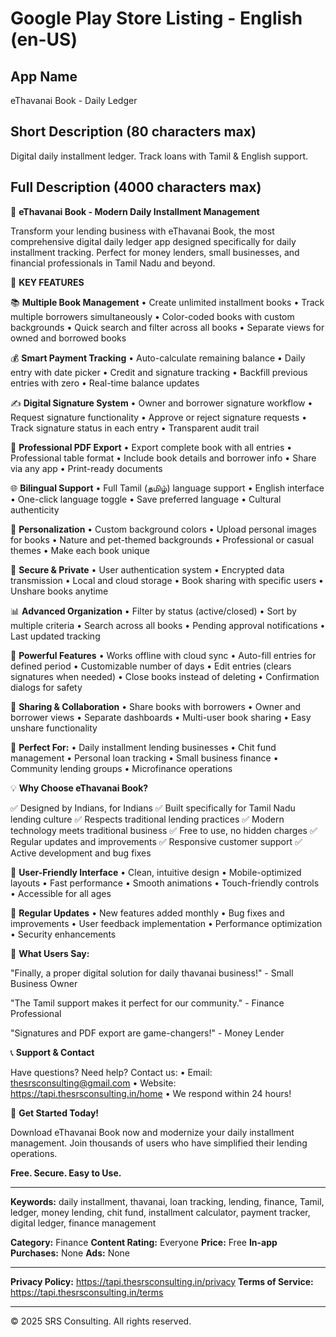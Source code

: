 # Google Play Store Listing - English (en-US)

## App Name
eThavanai Book - Daily Ledger

## Short Description (80 characters max)
Digital daily installment ledger. Track loans with Tamil & English support.

## Full Description (4000 characters max)

📱 **eThavanai Book - Modern Daily Installment Management**

Transform your lending business with eThavanai Book, the most comprehensive digital daily ledger app designed specifically for daily installment tracking. Perfect for money lenders, small businesses, and financial professionals in Tamil Nadu and beyond.

🎯 **KEY FEATURES**

📚 **Multiple Book Management**
• Create unlimited installment books
• Track multiple borrowers simultaneously
• Color-coded books with custom backgrounds
• Quick search and filter across all books
• Separate views for owned and borrowed books

💰 **Smart Payment Tracking**
• Auto-calculate remaining balance
• Daily entry with date picker
• Credit and signature tracking
• Backfill previous entries with zero
• Real-time balance updates

✍️ **Digital Signature System**
• Owner and borrower signature workflow
• Request signature functionality
• Approve or reject signature requests
• Track signature status in each entry
• Transparent audit trail

📄 **Professional PDF Export**
• Export complete book with all entries
• Professional table format
• Include book details and borrower info
• Share via any app
• Print-ready documents

🌐 **Bilingual Support**
• Full Tamil (தமிழ்) language support
• English interface
• One-click language toggle
• Save preferred language
• Cultural authenticity

🎨 **Personalization**
• Custom background colors
• Upload personal images for books
• Nature and pet-themed backgrounds
• Professional or casual themes
• Make each book unique

🔐 **Secure & Private**
• User authentication system
• Encrypted data transmission
• Local and cloud storage
• Book sharing with specific users
• Unshare books anytime

📊 **Advanced Organization**
• Filter by status (active/closed)
• Sort by multiple criteria
• Search across all books
• Pending approval notifications
• Last updated tracking

💪 **Powerful Features**
• Works offline with cloud sync
• Auto-fill entries for defined period
• Customizable number of days
• Edit entries (clears signatures when needed)
• Close books instead of deleting
• Confirmation dialogs for safety

👥 **Sharing & Collaboration**
• Share books with borrowers
• Owner and borrower views
• Separate dashboards
• Multi-user book sharing
• Easy unshare functionality

🎯 **Perfect For:**
• Daily installment lending businesses
• Chit fund management
• Personal loan tracking
• Small business finance
• Community lending groups
• Microfinance operations

💡 **Why Choose eThavanai Book?**

✅ Designed by Indians, for Indians
✅ Built specifically for Tamil Nadu lending culture
✅ Respects traditional lending practices
✅ Modern technology meets traditional business
✅ Free to use, no hidden charges
✅ Regular updates and improvements
✅ Responsive customer support
✅ Active development and bug fixes

📱 **User-Friendly Interface**
• Clean, intuitive design
• Mobile-optimized layouts
• Fast performance
• Smooth animations
• Touch-friendly controls
• Accessible for all ages

🔄 **Regular Updates**
• New features added monthly
• Bug fixes and improvements
• User feedback implementation
• Performance optimization
• Security enhancements

🌟 **What Users Say:**

"Finally, a proper digital solution for daily thavanai business!" - Small Business Owner

"The Tamil support makes it perfect for our community." - Finance Professional

"Signatures and PDF export are game-changers!" - Money Lender

📞 **Support & Contact**

Have questions? Need help? Contact us:
• Email: thesrsconsulting@gmail.com
• Website: https://tapi.thesrsconsulting.in/home
• We respond within 24 hours!

🚀 **Get Started Today!**

Download eThavanai Book now and modernize your daily installment management. Join thousands of users who have simplified their lending operations.

**Free. Secure. Easy to Use.**

---

**Keywords:** daily installment, thavanai, loan tracking, lending, finance, Tamil, ledger, money lending, chit fund, installment calculator, payment tracker, digital ledger, finance management

**Category:** Finance
**Content Rating:** Everyone
**Price:** Free
**In-app Purchases:** None
**Ads:** None

---

**Privacy Policy:** https://tapi.thesrsconsulting.in/privacy
**Terms of Service:** https://tapi.thesrsconsulting.in/terms

---

© 2025 SRS Consulting. All rights reserved.
